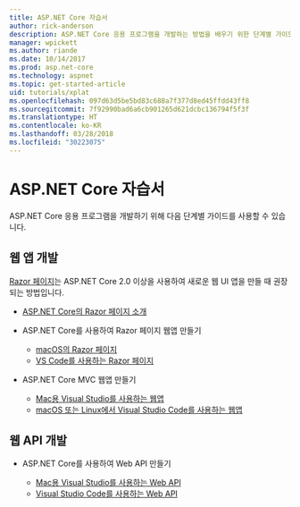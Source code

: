 ```yaml
---
title: ASP.NET Core 자습서
author: rick-anderson
description: ASP.NET Core 응용 프로그램을 개발하는 방법을 배우기 위한 단계별 가이드 목록입니다.
manager: wpickett
ms.author: riande
ms.date: 10/14/2017
ms.prod: asp.net-core
ms.technology: aspnet
ms.topic: get-started-article
uid: tutorials/xplat
ms.openlocfilehash: 097d63d5be5bd83c688a7f377d8ed45ffdd43ff8
ms.sourcegitcommit: 7f92990bad6a6cb901265d621dcbc136794f5f3f
ms.translationtype: HT
ms.contentlocale: ko-KR
ms.lasthandoff: 03/28/2018
ms.locfileid: "30223075"
---
```

# <a name="aspnet-core-tutorials"></a>ASP.NET Core 자습서

ASP.NET Core 응용 프로그램을 개발하기 위해 다음 단계별 가이드를 사용할 수 있습니다.

## <a name="build-web-apps"></a>웹 앱 개발

[Razor 페이지](xref:mvc/razor-pages/index)는 ASP.NET Core 2.0 이상을 사용하여 새로운 웹 UI 앱을 만들 때 권장되는 방법입니다.

* [ASP.NET Core의 Razor 페이지 소개](xref:mvc/razor-pages/index)
* ASP.NET Core를 사용하여 Razor 페이지 웹앱 만들기

   * [macOS의 Razor 페이지](xref:tutorials/razor-pages-mac/index)
   * [VS Code를 사용하는 Razor 페이지](xref:tutorials/razor-pages-vsc/index)  

* ASP.NET Core MVC 웹앱 만들기

   * [Mac용 Visual Studio를 사용하는 웹앱](first-mvc-app-mac/index.md)
   * [macOS 또는 Linux에서 Visual Studio Code를 사용하는 웹앱](first-mvc-app-xplat/index.md)

## <a name="build-web-apis"></a>웹 API 개발
* ASP.NET Core를 사용하여 Web API 만들기

  * [Mac용 Visual Studio를 사용하는 Web API](xref:tutorials/first-web-api-mac)
  * [Visual Studio Code를 사용하는 Web API](web-api-vsc.md)

